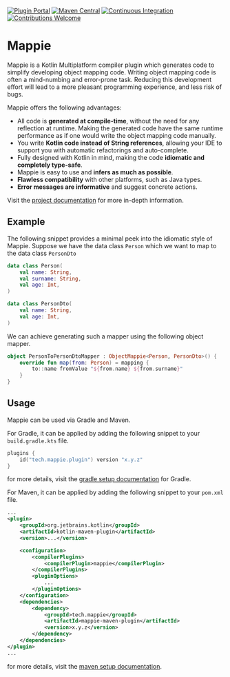 [![Plugin Portal](https://img.shields.io/gradle-plugin-portal/v/tech.mappie.plugin)](https://plugins.gradle.org/plugin/tech.mappie.plugin)
[![Maven Central](https://img.shields.io/maven-metadata/v.svg?label=maven-central&metadataUrl=https%3A%2F%2Frepo1.maven.org%2Fmaven2%2Ftech%2Fmappie%2Fmappie-api%2Fmaven-metadata.xml)](https://central.sonatype.com/artifact/tech.mappie/mappie-api)
[![Continuous Integration](https://github.com/mr-mappie/mappie/workflows/Build/badge.svg)](https://github.com/mr-mappie/mappie/actions)
[![Contributions Welcome](https://img.shields.io/badge/contributions-welcome-green.svg)](https://shields.io/)

# Mappie
Mappie is a Kotlin Multiplatform compiler plugin which generates code to simplify developing object mapping code. Writing object 
mapping code is often a mind-numbing and error-prone task. Reducing this development effort will lead to a more 
pleasant programming experience, and less risk of bugs.

Mappie offers the following advantages:
* All code is **generated at compile-time**, without the need for any reflection at runtime. Making the generated code
have the same runtime performance as if one would write the object mapping code manually.
* You write **Kotlin code instead of String references**, allowing your IDE to support you with automatic refactorings and 
auto-complete.
* Fully designed with Kotlin in mind, making the code **idiomatic and completely type-safe**.
* Mappie is easy to use and **infers as much as possible**.
* **Flawless compatibility** with other platforms, such as Java types.
* **Error messages are informative** and suggest concrete actions.

Visit the [project documentation](https://mappie.tech) for more in-depth information.

## Example
The following snippet provides a minimal peek into the idiomatic style of Mappie. Suppose we have the data class `Person`
which we want to map to the data class `PersonDto`
```kotlin
data class Person(
    val name: String, 
    val surname: String,
    val age: Int,
)

data class PersonDto(
    val name: String, 
    val age: Int, 
)
```
We can achieve generating such a mapper using the following object mapper.
```kotlin
object PersonToPersonDtoMapper : ObjectMappie<Person, PersonDto>() {
    override fun map(from: Person) = mapping {
        to::name fromValue "${from.name} ${from.surname}"
    }
}
```

## Usage
Mappie can be used via Gradle and Maven.

For Gradle, it can be applied by adding the following snippet to your `build.gradle.kts` file.
```kotlin
plugins {
    id("tech.mappie.plugin") version "x.y.z"
}
```
for more details, visit the [gradle setup documentation](https://mappie.tech/getting-started/gradle-configuration/) for Gradle.

For Maven, it can be applied by adding the following snippet to your `pom.xml` file.
```xml
...
<plugin>
    <groupId>org.jetbrains.kotlin</groupId>
    <artifactId>kotlin-maven-plugin</artifactId>
    <version>...</version>

    <configuration>
        <compilerPlugins>
            <compilerPlugin>mappie</compilerPlugin>
        </compilerPlugins>
        <pluginOptions>
            ...
        </pluginOptions>
    </configuration>
    <dependencies>
        <dependency>
            <groupId>tech.mappie</groupId>
            <artifactId>mappie-maven-plugin</artifactId>
            <version>x.y.z</version>
        </dependency>
    </dependencies>
</plugin>
...
```
for more details, visit the [maven setup documentation](https://mappie.tech/getting-started/maven-configuration/).
